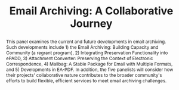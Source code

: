 ---
abstract: 'This panel examines the current and future developments in email archiving.
  Such developments include 1) the Email Archiving: Building Capacity and Community
  (a regrant program), 2) Integrating Preservation Functionality into ePADD, 3) Attachment
  Converter: Preserving the Context of Electronic Correspondence, 4) Mailbag: A Stable
  Package for Email with Multiple Formats, and 5) Developments in EA-PDF. In addition,
  the five panelists will consider how their projects'' collaborative nature contributes
  to the broader community''s efforts to build flexible, efficient services to meet
  email archiving challenges.

  '
creators:
- Ruby Martinez
- Chris Prom
- Stephen Abrams
- Gregory Wiedeman
- Matt Teichman
date: null
document_url: https://services.phaidra.univie.ac.at/api/object/o:1424945/download
grand_parent: iPRES
institutions:
- University of Illinois
- Harvard University
- University of Albany, SUNY
- University of Chicago
keywords:
- email archiving
- best practice
- community
- collaboration
landing_page_url: https://phaidra.univie.ac.at/o:1424945
language: eng
layout: publication
license: CC BY 4.0 International
notes_url: null
parent: iPRES 2021
publication_type: paper
size: 268850
slides_url: null
source_name: iPRES
stream_url: null
title: 'Email Archiving: A Collaborative Journey'
year: 2021
---